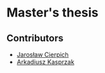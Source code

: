 # Master's thesis

## Contributors
 * [Jarosław Cierpich](https://github.com/Loniowsky)
 * [Arkadiusz Kasprzak](https://github.com/arokasprz100)